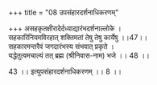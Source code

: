 +++
title = "08 उपसंहारदर्शनाधिकरणम्"

+++
असहकृतक्षीरादेर्दध्याद्यारंभदर्शनाल्लोके ।  
सहकारिनियमविरहात् शक्तिमतां तेषु तेषु कार्येषु ।।47।।  
सहकारमन्तरैवं जगदारंभस्य संभवात् प्रकृते ।  
यद्धेतुत्वमचाल्यं तत् ब्रह्म (श्रीनिवास-नाम) भजे ।। 48 ।।  
  
43 ।। इत्युपसंहारदर्शनाधिकरणम् ।। 8 ।।